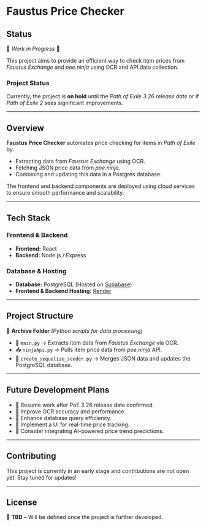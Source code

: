 # Faustus Price Checker  

## Status  
🚧 *Work in Progress* 🚧  

This project aims to provide an efficient way to check item prices from *Faustus Exchange* and *poe.ninja* using OCR and API data collection.  

### Project Status  
Currently, the project is **on hold** until the *Path of Exile 3.26 release date* or if *Path of Exile 2* sees significant improvements.  

---

## Overview  

**Faustus Price Checker** automates price checking for items in *Path of Exile* by:  
- Extracting data from *Faustus Exchange* using OCR.  
- Fetching JSON price data from *poe.ninja*.  
- Combining and updating this data in a Postgres database.  

The frontend and backend components are deployed using cloud services to ensure smooth performance and scalability.  

---

## Tech Stack  

### Frontend & Backend  
- **Frontend:** React  
- **Backend:** Node.js / Express  

### Database & Hosting  
- **Database:** PostgreSQL (Hosted on [Supabase](https://supabase.com/))  
- **Frontend & Backend Hosting:** [Render](https://render.com/)  

---

## Project Structure  

📂 **Archive Folder** *(Python scripts for data processing)*  
- 📝 `main.py` → Extracts item data from *Faustus Exchange* via OCR.  
- 📥 `ninjaApi.py` → Pulls item price data from *poe.ninja* API.  
- 🔄 `create_sequelize_seeder.py` → Merges JSON data and updates the PostgreSQL database.  

---

## Future Development Plans  
- 🔹 Resume work after PoE 3.26 release date confirmed.  
- 🔹 Improve OCR accuracy and performance.  
- 🔹 Enhance database query efficiency.  
- 🔹 Implement a UI for real-time price tracking.  
- 🔹 Consider integrating AI-powered price trend predictions.  

---

## Contributing  
This project is currently in an early stage and contributions are not open yet. Stay tuned for updates!  

---

## License  
📝 **TBD** – Will be defined once the project is further developed.  
